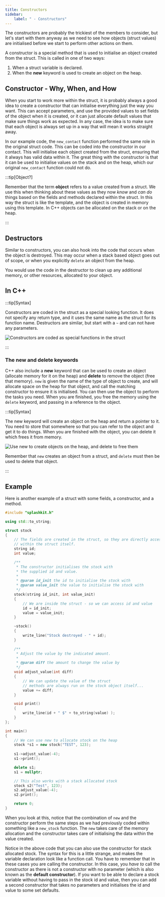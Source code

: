 ```yaml
---
title: Constructors
sidebar:
    label: " - Constructors"
---
```


The constructors are probably the trickiest of the members to consider, but let's start with them anyway as we need to see how objects (struct values) are initialised before we start to perform other actions on them.

A constructor is a special method that is used to initialise an object created from the struct. This is called in one of two ways:

1. When a struct variable is declared.
2. When the **new** keyword is used to create an object on the heap.

## Constructor - Why, When, and How

When you start to work more within the struct, it is probably always a good idea to create a constructor that can initialise everything just the way you want. This can accept parameters, and use the provided values to set fields of the object when it is created, or it can just allocate default values that make sure things work as expected. In any case, the idea is to make sure that each object is always set up in a way that will mean it works straight away.

In our example code, the `new_contact` function performed the same role in the original struct code. This can be coded into the constructor in our contact. This will initialise each object created from the struct, ensuring that it always has valid data within it. The great thing with the constructor is that it can be used to initialise values on the stack and on the heap, which our original `new_contact` function could not do.

:::tip[Object?]

Remember that the term **object** refers to a value created from a struct. We use this when thinking about these values as they now *know* and *can do* things based on the fields and methods declared within the struct. In this way the struct is like the template, and the object is created in memory using this template. In C++ objects can be allocated on the stack or on the heap.

:::

## Destructors

Similar to constructors, you can also hook into the code that occurs when the object is destroyed. This may occur when a stack based object goes out of scope, or when you explicitly `delete` an object from the heap.

You would use the code in the destructor to clean up any additional memory, or other resources, allocated to your object.

## In C++

:::tip[Syntax]

Constructors are coded in the struct as a special looking function. It does not specify any return type, and it uses the same name as the struct for its function name. Destructors are similar, but start with a `~` and can not have any parameters.

![Constructors are coded as special functions in the struct](./images/constructor.png)

:::

### The new and delete keywords

C++ also include a **new** keyword that can be used to create an object (allocate memory for it on the heap) and **delete** to remove the object (free that memory). `new` is given the name of the type of object to create, and will allocate space on the heap for that object, and call the matching constructor to ensure it is initialised. You can then use the object to perform the tasks you need. When you are finished, you free the memory using the `delete` keyword, and passing in a reference to the object.

:::tip[Syntax]

The new keyword will create an object on the heap and return a pointer to it. You need to store that somewhere so that you can refer to the object and get it to do things. When you are finished with the object, you can delete it which frees it from memory.

![Use new to create objects on the heap, and delete to free them](./images/new-delete.png)

Remember that `new` creates an object from a struct, and `delete` must then be used to delete that object.

:::

## Example

Here is another example of a struct with some fields, a constructor, and a method.

```cpp
#include "splashkit.h"

using std::to_string;

struct stock
{
    // The fields are created in the struct, so they are directly accessible
    // within the struct itself.
    string id;
    int value;

    /**
     * The constructor initialises the stock with
     * the supplied id and value.
     *
     * @param id_init the id to initialise the stock with
     * @param value_init the value to initialise the stock with
     */
    stock(string id_init, int value_init)
    {
        // We are inside the struct - so we can access id and value
        id = id_init;
        value = value_init;
    }

    ~stock()
    {
        write_line("Stock destroyed - " + id);
    }

    /**
     * Adjust the value by the indicated amount.
     *
     * @param diff the amount to change the value by
     */
    void adjust_value(int diff)
    {
        // We can update the value of the struct
        // methods are always run on the stock object itself...
        value += diff;
    }

    void print()
    {
        write_line(id + " $" + to_string(value) );
    }
};

int main()
{
    // We can use new to allocate stock on the heap
    stock *s1 = new stock("TEST", 123);
    
    s1->adjust_value(-4);
    s1->print();

    delete s1;
    s1 = nullptr;

    // This also works with a stack allocated stock
    stock s2("Test", 123);
    s2.adjust_value(-4);
    s2.print();

    return 0;
}
```

When you look at this, notice that the combination of `new` and the constructor perform the same steps as we had previously coded within something like a `new_stock` function. The `new` takes care of the memory allocation and the constructor takes care of initialising the data within the value created.

Notice in the above code that you can also use the constructor for stack allocated stock. The syntax for this is a little strange, and makes the variable declaration look like a function call. You have to remember that in these cases you are calling the constructor. In this case, you *have to* call the constructor as there is not a constructor with no parameter (which is also known as the **default constructor**). If you want to be able to declare a stock variable without having to pass in the stock id and value, then you can add a second constructor that takes no parameters and initialises the id and value to some set defaults.

<!-- TODO: add slider -->

